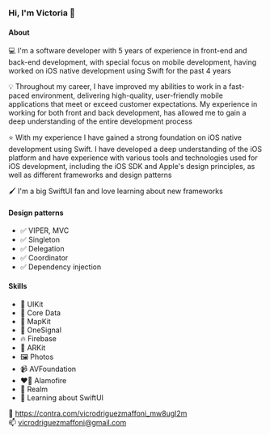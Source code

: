 ### Hi, I'm Victoria 👋

#### About

💻  I'm a software developer with 5 years of experience in front-end and back-end development, with special focus on mobile development, having worked on iOS native development using Swift for the past 4 years

💡  Throughout my career, I have improved my abilities to work in a fast-paced environment, delivering high-quality, user-friendly mobile applications that meet or exceed customer expectations. My experience in working for both front and back development, has allowed me to gain a deep understanding of the entire development process

⭐  With my experience I have gained a strong foundation on iOS native development using Swift. I have developed a deep understanding of the iOS platform and have experience with various tools and technologies used for iOS development, including the iOS SDK and Apple's design principles, as well as different frameworks and design patterns

🖌️ I'm a big SwiftUI fan and love learning about new frameworks

#### Design patterns
- ✅ VIPER, MVC  
- ✅ Singleton  
- ✅ Delegation  
- ✅ Coordinator  
- ✅ Dependency injection 


#### Skills
- 📲 UIKit  
- 💽 Core Data  
- 📍 MapKit  
- 💬 OneSignal  
- 🔥 Firebase  
- 🤳 ARKit  
- 🖼️ Photos  
- 📹 AVFoundation  
- ❤️‍🔥 Alamofire  
- 💽 Realm  
- 🎨 Learning about SwiftUI  



💼  https://contra.com/vicrodriguezmaffoni_mw8ugl2m  
📫  vicrodriguezmaffoni@gmail.com

<!--
**vixtoria/vixtoria** is a ✨ _special_ ✨ repository because its `README.md` (this file) appears on your GitHub profile.

#saved note
[Portfolio 💼](https://contra.com/vicrodriguezmaffoni_mw8ugl2m)
#

Here are some ideas to get you started:

- 🔭 I’m currently working on ...
- 🌱 I’m currently learning ...
- 👯 I’m looking to collaborate on ...
- 🤔 I’m looking for help with ...
- 💬 Ask me about ...
- 📫 How to reach me: ...
- 😄 Pronouns: ...
- ⚡ Fun fact: ...
-->
